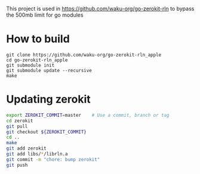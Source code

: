 This project is used in https://github.com/waku-org/go-zerokit-rln to bypass the 500mb limit for go modules


# How to build
```
git clone https://github.com/waku-org/go-zerokit-rln_apple
cd go-zerokit-rln_apple
git submodule init
git submodule update --recursive
make
```

# Updating zerokit
```bash
export ZEROKIT_COMMIT=master    # Use a commit, branch or tag
cd zerokit
git pull
git checkout ${ZEROKIT_COMMIT}
cd ..
make
git add zerokit
git add libs/*/librln.a
git commit -m "chore: bump zerokit"
git push
```
